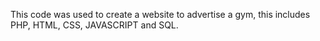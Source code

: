 This code was used to create a website to advertise a gym, this includes PHP, HTML, CSS, JAVASCRIPT and SQL.
